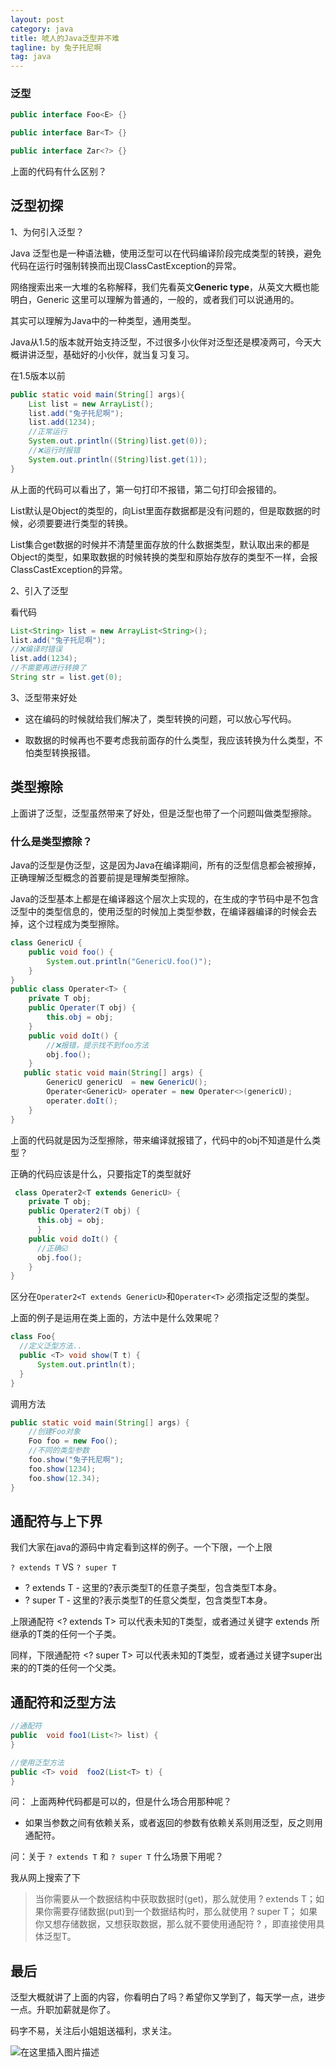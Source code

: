 ```yaml
---
layout: post
category: java
title: 唬人的Java泛型并不难
tagline: by 兔子托尼啊
tag: java
---
```

### 泛型
```java
public interface Foo<E> {}

public interface Bar<T> {}

public interface Zar<?> {}

```
上面的代码有什么区别？


## 泛型初探

1、为何引入泛型？

Java 泛型也是一种语法糖，使用泛型可以在代码编译阶段完成类型的转换，避免代码在运行时强制转换而出现ClassCastException的异常。

网络搜索出来一大堆的名称解释，我们先看英文**Generic type**，从英文大概也能明白，Generic 这里可以理解为普通的，一般的，或者我们可以说通用的。 

其实可以理解为Java中的一种类型，通用类型。

Java从1.5的版本就开始支持泛型，不过很多小伙伴对泛型还是模凌两可，今天大概讲讲泛型，基础好的小伙伴，就当复习复习。

在1.5版本以前

```java
public static void main(String[] args){
    List list = new ArrayList();
    list.add("兔子托尼啊");
    list.add(1234);
    //正常运行
    System.out.println((String)list.get(0));
    //❌运行时报错
    System.out.println((String)list.get(1));
}
```
从上面的代码可以看出了，第一句打印不报错，第二句打印会报错的。

List默认是Object的类型的，向List里面存数据都是没有问题的，但是取数据的时候，必须要要进行类型的转换。

List集合get数据的时候并不清楚里面存放的什么数据类型，默认取出来的都是Object的类型，如果取数据的时候转换的类型和原始存放存的类型不一样，会报ClassCastException的异常。

2、引入了泛型

看代码

```java
List<String> list = new ArrayList<String>();
list.add("兔子托尼啊");
//❌编译时错误
list.add(1234);
//不需要再进行转换了
String str = list.get(0);
```

3、泛型带来好处

- 这在编码的时候就给我们解决了，类型转换的问题，可以放心写代码。

- 取数据的时候再也不要考虑我前面存的什么类型，我应该转换为什么类型，不怕类型转换报错。

## 类型擦除

上面讲了泛型，泛型虽然带来了好处，但是泛型也带了一个问题叫做类型擦除。
### 什么是类型擦除？


Java的泛型是伪泛型，这是因为Java在编译期间，所有的泛型信息都会被擦掉，正确理解泛型概念的首要前提是理解类型擦除。

Java的泛型基本上都是在编译器这个层次上实现的，在生成的字节码中是不包含泛型中的类型信息的，使用泛型的时候加上类型参数，在编译器编译的时候会去掉，这个过程成为类型擦除。

```java
class GenericU {
    public void foo() {
        System.out.println("GenericU.foo()");
    }
}
public class Operater<T> {
    private T obj;
    public Operater(T obj) {
        this.obj = obj;
    }
    public void doIt() {
        //❌报错，提示找不到foo方法
        obj.foo(); 
    }
   public static void main(String[] args) {
        GenericU genericU  = new GenericU();
        Operater<GenericU> operater = new Operater<>(genericU);
        operater.doIt();
    }
}
```
上面的代码就是因为泛型擦除，带来编译就报错了，代码中的obj不知道是什么类型？

正确的代码应该是什么，只要指定T的类型就好
```java
 class Operater2<T extends GenericU> {
    private T obj;
    public Operater2(T obj) { 
      this.obj = obj; 
      }
    public void doIt() {
      //正确☑️
      obj.foo(); 
    }
}
```

区分在```Operater2<T extends GenericU>```和```Operater<T>```
必须指定泛型的类型。

上面的例子是运用在类上面的，方法中是什么效果呢？
```java
class Foo{
  //定义泛型方法..
  public <T> void show(T t) {
      System.out.println(t);
  }
}
```

调用方法
```java
public static void main(String[] args) {
    //创建Foo对象
    Foo foo = new Foo();
    //不同的类型参数
    foo.show("兔子托尼啊");
    foo.show(1234);
    foo.show(12.34);
}
```
## 通配符与上下界

我们大家在java的源码中肯定看到这样的例子。一个下限，一个上限

```? extends T``` VS ```? super T```



- ? extends T - 这里的?表示类型T的任意子类型，包含类型T本身。
- ? super T - 这里的?表示类型T的任意父类型，包含类型T本身。

上限通配符 <? extends T> 可以代表未知的T类型，或者通过关键字 extends 所继承的T类的任何一个子类。

同样，下限通配符 <? super T> 可以代表未知的T类型，或者通过关键字super出来的的T类的任何一个父类。

## 通配符和泛型方法

```java
//通配符
public  void foo1(List<?> list) {
}

//使用泛型方法
public <T> void  foo2(List<T> t) {
}
```

问： 上面两种代码都是可以的，但是什么场合用那种呢？

- 如果当参数之间有依赖关系，或者返回的参数有依赖关系则用泛型，反之则用通配符。

问：关于 ```? extends T``` 和 ```? super T``` 什么场景下用呢？

我从网上搜索了下
>当你需要从一个数据结构中获取数据时(get)，那么就使用 ? extends T；如果你需要存储数据(put)到一个数据结构时，那么就使用 ? super T； 如果你又想存储数据，又想获取数据，那么就不要使用通配符 ? ，即直接使用具体泛型T。

## 最后
泛型大概就讲了上面的内容，你看明白了吗？希望你又学到了，每天学一点，进步一点。升职加薪就是你了。
  
码字不易，关注后小姐姐送福利，求关注。

![在这里插入图片描述](https://img-blog.csdnimg.cn/20200108163039300.jpg)

 